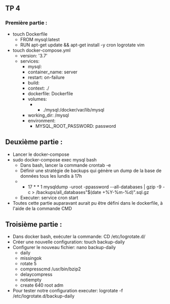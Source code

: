 ## TP 4
### Première partie :
- touch Dockerfile
  - FROM mysql:latest
  - RUN apt-get update && apt-get install -y cron logrotate vim
- touch docker-compose.yml
  - version:  '3.7'
  - services:
    - mysql:
    - container_name: server
    - restart: on-failure
    - build:
    - context: ./
    - dockerfile: Dockerfile
    - volumes:
      - - ./mysql:/docker/var/lib/mysql
    - working_dir: /mysql
    - environment:
      - MYSQL_ROOT_PASSWORD: password
  
## Deuxième partie :
- Lancer le docker-compose
- sudo docker-compose exec mysql bash
  - Dans bash, lancer la commande crontab -e
  - Définir une stratégie de backups qui génère un dump de la base de données tous les lundis à 17h
  - * 17 * * 1 mysqldump -uroot -ppassword --all-databases | gzip -9 -c > /backups/all_databases"$(date +%Y-%m-%d)".sql.gz
  - Executer: service cron start
- Toutes cette partie auparavant aurait pu être défini dans le dockerfile, à l'aide de la commande CMD

## Troisième partie :
- Dans docker bash, exécuter la commande: CD /etc/logrotate.d/
- Créer une nouvelle configuration: touch backup-daily
- Configurer le nouveau fichier: nano backup-daily
  - daily
  - missingok
  - rotate 5
  - compresscmd     /usr/bin/bzip2
  - delaycompress
  - notiempty
  - create 640 root adm
- Pour tester notre configuration executer: logrotate -f /etc/logrotate.d/backup-daily
